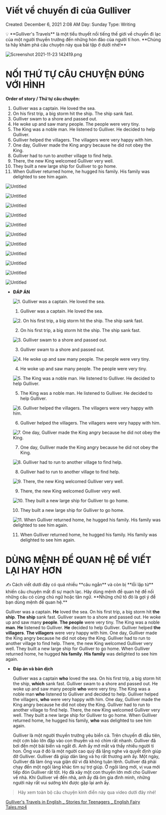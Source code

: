 # Viết về chuyến đi của Gulliver

Created: December 6, 2021 2:08 AM
Day: Sunday
Type: Writing

<aside>
💡 **Gulliver's Travels** là một tiểu thuyết nổi tiếng thế giới về chuyến đi lạc của một người thuyền trưởng đến những hòn đảo của người tí hon. 
**Chúng ta hãy khám phá câu chuyện này qua bài tập ở dưới nhé!**

</aside>

![Screenshot 2021-11-23 142419.png](Vie%CC%82%CC%81t%20ve%CC%82%CC%80%20chuye%CC%82%CC%81n%20%C4%91i%20cu%CC%89a%20Gulliver%206a0f3c305aa0481d89500864b0b4ec44/Screenshot_2021-11-23_142419.png)

# NỐI THỨ TỰ CÂU CHUYỆN ĐÚNG VỚI HÌNH

**Order of story / Thứ tự câu chuyện:**

1. Gulliver was a captain. He loved the sea. 
2. On his first trip, a big storm hit the ship. The ship sank fast. 
3. Gulliver swam to a shore and passed out. 
4. He woke up and saw many people. The people were very tiny. 
5. The King was a noble man. He listened to Gulliver. He decided to help Gulliver. 
6. Gulliver helped the villagers. The villagers were very happy with him. 
7. One day, Gulliver made the King angry because he did not obey the King. 
8. Gulliver had to run to another village to find help. 
9. There, the new King welcomed Gulliver very well. 
10. They built a new large ship for Gulliver to go home. 
11. When Gulliver returned home, he hugged his family. His family was delighted to see him again. 

![Untitled](Vie%CC%82%CC%81t%20ve%CC%82%CC%80%20chuye%CC%82%CC%81n%20%C4%91i%20cu%CC%89a%20Gulliver%206a0f3c305aa0481d89500864b0b4ec44/Untitled.png)

![Untitled](Vie%CC%82%CC%81t%20ve%CC%82%CC%80%20chuye%CC%82%CC%81n%20%C4%91i%20cu%CC%89a%20Gulliver%206a0f3c305aa0481d89500864b0b4ec44/Untitled%201.png)

![Untitled](Vie%CC%82%CC%81t%20ve%CC%82%CC%80%20chuye%CC%82%CC%81n%20%C4%91i%20cu%CC%89a%20Gulliver%206a0f3c305aa0481d89500864b0b4ec44/Untitled%202.png)

![Untitled](Vie%CC%82%CC%81t%20ve%CC%82%CC%80%20chuye%CC%82%CC%81n%20%C4%91i%20cu%CC%89a%20Gulliver%206a0f3c305aa0481d89500864b0b4ec44/Untitled%203.png)

![Untitled](Vie%CC%82%CC%81t%20ve%CC%82%CC%80%20chuye%CC%82%CC%81n%20%C4%91i%20cu%CC%89a%20Gulliver%206a0f3c305aa0481d89500864b0b4ec44/Untitled%204.png)

![Untitled](Vie%CC%82%CC%81t%20ve%CC%82%CC%80%20chuye%CC%82%CC%81n%20%C4%91i%20cu%CC%89a%20Gulliver%206a0f3c305aa0481d89500864b0b4ec44/Untitled%205.png)

![Untitled](Vie%CC%82%CC%81t%20ve%CC%82%CC%80%20chuye%CC%82%CC%81n%20%C4%91i%20cu%CC%89a%20Gulliver%206a0f3c305aa0481d89500864b0b4ec44/Untitled%206.png)

![Untitled](Vie%CC%82%CC%81t%20ve%CC%82%CC%80%20chuye%CC%82%CC%81n%20%C4%91i%20cu%CC%89a%20Gulliver%206a0f3c305aa0481d89500864b0b4ec44/Untitled%207.png)

![Untitled](Vie%CC%82%CC%81t%20ve%CC%82%CC%80%20chuye%CC%82%CC%81n%20%C4%91i%20cu%CC%89a%20Gulliver%206a0f3c305aa0481d89500864b0b4ec44/Untitled%208.png)

![Untitled](Vie%CC%82%CC%81t%20ve%CC%82%CC%80%20chuye%CC%82%CC%81n%20%C4%91i%20cu%CC%89a%20Gulliver%206a0f3c305aa0481d89500864b0b4ec44/Untitled%209.png)

![Untitled](Vie%CC%82%CC%81t%20ve%CC%82%CC%80%20chuye%CC%82%CC%81n%20%C4%91i%20cu%CC%89a%20Gulliver%206a0f3c305aa0481d89500864b0b4ec44/Untitled%2010.png)

- **ĐÁP ÁN**
    
    ![1. Gulliver was a captain. He loved the sea.](Vie%CC%82%CC%81t%20ve%CC%82%CC%80%20chuye%CC%82%CC%81n%20%C4%91i%20cu%CC%89a%20Gulliver%206a0f3c305aa0481d89500864b0b4ec44/Untitled.png)
    
    1. Gulliver was a captain. He loved the sea.
    
    ![2. On his first trip, a big storm hit the ship. The ship sank fast.](Vie%CC%82%CC%81t%20ve%CC%82%CC%80%20chuye%CC%82%CC%81n%20%C4%91i%20cu%CC%89a%20Gulliver%206a0f3c305aa0481d89500864b0b4ec44/Untitled%202.png)
    
    2. On his first trip, a big storm hit the ship. The ship sank fast.
    
    ![3. Gulliver swam to a shore and passed out. ](Vie%CC%82%CC%81t%20ve%CC%82%CC%80%20chuye%CC%82%CC%81n%20%C4%91i%20cu%CC%89a%20Gulliver%206a0f3c305aa0481d89500864b0b4ec44/Untitled%204.png)
    
    3. Gulliver swam to a shore and passed out. 
    
    ![4. He woke up and saw many people. The people were very tiny.](Vie%CC%82%CC%81t%20ve%CC%82%CC%80%20chuye%CC%82%CC%81n%20%C4%91i%20cu%CC%89a%20Gulliver%206a0f3c305aa0481d89500864b0b4ec44/Untitled%201.png)
    
    4. He woke up and saw many people. The people were very tiny.
    
    ![5. The King was a noble man. He listened to Gulliver. He decided to help Gulliver. ](Vie%CC%82%CC%81t%20ve%CC%82%CC%80%20chuye%CC%82%CC%81n%20%C4%91i%20cu%CC%89a%20Gulliver%206a0f3c305aa0481d89500864b0b4ec44/Untitled%206.png)
    
    5. The King was a noble man. He listened to Gulliver. He decided to help Gulliver. 
    
    ![6. Gulliver helped the villagers.  The villagers were very happy with him.](Vie%CC%82%CC%81t%20ve%CC%82%CC%80%20chuye%CC%82%CC%81n%20%C4%91i%20cu%CC%89a%20Gulliver%206a0f3c305aa0481d89500864b0b4ec44/Untitled%203.png)
    
    6. Gulliver helped the villagers.  The villagers were very happy with him.
    
    ![7. One day, Gulliver made the King angry because he did not obey the King. ](Vie%CC%82%CC%81t%20ve%CC%82%CC%80%20chuye%CC%82%CC%81n%20%C4%91i%20cu%CC%89a%20Gulliver%206a0f3c305aa0481d89500864b0b4ec44/Untitled%205.png)
    
    7. One day, Gulliver made the King angry because he did not obey the King. 
    
    ![8. Gulliver had to run to another village to find help. ](Vie%CC%82%CC%81t%20ve%CC%82%CC%80%20chuye%CC%82%CC%81n%20%C4%91i%20cu%CC%89a%20Gulliver%206a0f3c305aa0481d89500864b0b4ec44/Untitled%207.png)
    
    8. Gulliver had to run to another village to find help. 
    
    ![9. There, the new King welcomed Gulliver very well. ](Vie%CC%82%CC%81t%20ve%CC%82%CC%80%20chuye%CC%82%CC%81n%20%C4%91i%20cu%CC%89a%20Gulliver%206a0f3c305aa0481d89500864b0b4ec44/Untitled%209.png)
    
    9. There, the new King welcomed Gulliver very well. 
    
    ![10. They built a new large ship for Gulliver to go home. ](Vie%CC%82%CC%81t%20ve%CC%82%CC%80%20chuye%CC%82%CC%81n%20%C4%91i%20cu%CC%89a%20Gulliver%206a0f3c305aa0481d89500864b0b4ec44/Untitled%2010.png)
    
    10. They built a new large ship for Gulliver to go home. 
    
    ![11. When Gulliver returned home, he hugged his family. His family was delighted to see him again. ](Vie%CC%82%CC%81t%20ve%CC%82%CC%80%20chuye%CC%82%CC%81n%20%C4%91i%20cu%CC%89a%20Gulliver%206a0f3c305aa0481d89500864b0b4ec44/Untitled%208.png)
    
    11. When Gulliver returned home, he hugged his family. His family was delighted to see him again. 
    

# DÙNG MỆNH ĐỀ QUAN HỆ ĐỂ VIẾT LẠI HAY HƠN

<aside>
✍️ Cách viết dưới đây có quá nhiều **câu ngắn** và còn bị **lỗi lặp từ** khiến câu chuyện mất đi sự mạch lạc. Hãy dùng mệnh đề quan hệ để nối những câu có cùng chủ ngữ hoặc tân ngữ. 
**Những chữ tô đỏ là gợi ý để bạn dùng mệnh đề quan hệ.**

</aside>

Gulliver was a captain. **He** loved the sea. On his first trip, a big storm hit **the ship**. **The ship** sank fast. Gulliver swam to a shore and passed out. He woke up and saw many **people**. **The people** were very tiny. The King was a noble **man**. **He** listened to Gulliver. **He** decided to help Gulliver. Gulliver helped **the villagers**. **The villagers** were very happy with him. One day, Gulliver made the King angry because he did not obey the King. Gulliver had to run to another village to find help. There, the new King welcomed Gulliver very well. They built a new large ship for Gulliver to go home. When Gulliver returned home, he hugged **his family**. **His family** was delighted to see him again. 

- **Đáp án và bản dịch**
    
    Gulliver was a captain **who** loved the sea. On his first trip, a big storm hit the ship, **which** sank fast. Gulliver swam to a shore and passed out. He woke up and saw many people **who** were very tiny. The King was a noble man **who** listened to Gulliver and decided to help. Gulliver helped the villagers, **who** were very happy with him. One day, Gulliver made the King angry because he did not obey the King. Gulliver had to run to another village to find help. There, the new King welcomed Gulliver very well. They built a new large ship for Gulliver to go home. When Gulliver returned home, he hugged his family, **who** was delighted to see him again. 
    
    Gulliver là một người thuyền trưởng yêu biển cả. Trên chuyến đi đầu tiên, một cơn bão lớn đập vào con thuyền và nó chìm rất nhanh. Gulliver đã bơi đến một bãi biển và ngất đi. Anh ấy mở mắt và thấy nhiều người tí hon. Ông vua ở đó là một người cao quý đã lắng nghe và quyết định giúp đỡ Gulliver. Gulliver đã giúp dân làng và họ rất thương anh ấy. Một ngày, Gulliver đã làm ông vua giận dữ vì đã không tuân lệnh. Gulliver đã phải chạy đến một ngôi làng khác tìm sự trợ giúp. Ở ngôi làng mới, vị vua mới tiếp đón Gulliver rất tốt. Họ đã xây một con thuyền lớn mới cho Gulliver về nhà. Khi Gulliver về đến nhà, anh ấy đã ôm gia đình mình, những người này rất vui sướng khi được gặp lại anh ấy. 
    

> Hãy xem toàn bộ câu chuyện kinh điển này qua video dưới đây nhé!
> 

[Gulliver's Travels in English _ Stories for Teenagers _ English Fairy Tales.mp4](Vie%CC%82%CC%81t%20ve%CC%82%CC%80%20chuye%CC%82%CC%81n%20%C4%91i%20cu%CC%89a%20Gulliver%206a0f3c305aa0481d89500864b0b4ec44/Gullivers_Travels_in_English___Stories_for_Teenagers___English_Fairy_Tales.mp4)